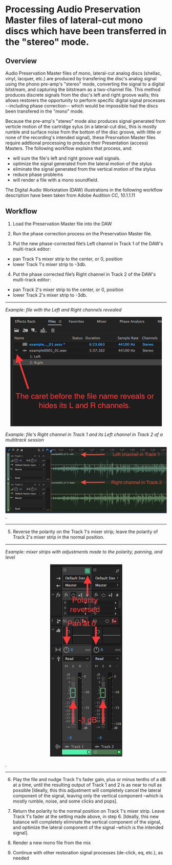 # Processing Audio Preservation Master files of lateral-cut mono discs which have been transferred in the "stereo" mode.
  
## Overview
Audio Preservation Master files of mono, lateral-cut analog discs (shellac, vinyl, lacquer, etc.) are produced by transfering the disc's analog signal using the phono pre-amp's "stereo" mode, converting the signal to a digital bitstream, and capturing the bitstream as a two-channel file.  This method produces discrete signals from the disc's left and right groove walls; this allows restorers the opportunity to perform specific digital signal processes --including phase correction-- which would be impossible had the discs been transfered in the "mono" mode.  

Because the pre-amp's "stereo" mode also produces signal generated from verticle motion of the cartridge sylus (in a lateral-cut disc, this is mostly rumble and surface noise from the bottom of the disc groove, with little or none of the recording's intended signal), these Presrvation Master files require addtional processing to produce their Presentation (access) Masters. The following workflow explains that process, and: 

  * will sum the file's left and right groove wall signals.  
  * optimize the signal generated from the lateral motion of the stylus     
  * eliminate the signal generated from the vertical motion of the stylus  
  * reduce phase problems  
  * will render a file with a mono soundfield.

The Digital Audio Workstation (DAW) illustrations in the following workflow description have been taken from Adobe Audition CC, 10.1.1.11  

## Workflow

1)	Load the Preservation Master file into the DAW

2)	Run the phase correction process on the Preservation Master file.    

3)	Put the new phase-corrected file’s Left channel in Track 1 of the DAW's multi-track editor:  

* pan Track 1's mixer strip to the center, or 0, position  
* lower Track 1's mixer strip to -3db.

4)	Put the phase corrected file’s Right channel in Track 2 of the DAW's multi-track editor:

* pan Track 2's mixer strip to the center, or 0, position  
* lower Track 2's mixer strip to -3db.  
  
  
---
*Example: file with the Left and Right channels revealed*

<p align="center"><img src="MonoDisc_1.JPG" /></p>


    
*Example: file's Right channel in Track 1 and its Left channel in Track 2 of a multitrack session*    

![tracks 1 and 2](MonoDisc_2a.jpg). 

---
5)	Reverse the polarity on the Track 1's mixer strip; leave the polarity of Track 2's mixer strip in the normal position.  

---

*Example: mixer strips with adjustments made to the polarity, panning, and level*   


<p align="center"><img src="MonoDisc_3.JPG" /></p>.  

---

6)	Play the file and nudge Track 1's fader gain, plus or minus tenths of a dB at a time, until the resulting output of Track 1 and 2 is as near to null as possible [Ideally, this this adjustment will completely cancel the lateral component of the signal, leaving only the vertical component –which is mostly rumble, noise, and some clicks and pops].

7)	Return the polarity to the normal position on Track 1's mixer strip.  Leave Track 1's fader at the setting made above, in step 6. [Ideally, this new balance will completely eliminate the vertical component of the signal, and optimize the lateral component of the signal –which is the intended signal].

8)	Render a new mono file from the mix

9)	Continue with other restoration signal processes (de-click, eq, etc.), as needed

